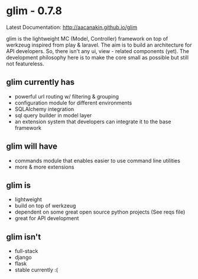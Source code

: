 glim - 0.7.8
============
Latest Documentation: http://aacanakin.github.io/glim

glim is the lightweight MC (Model, Controller) framework on top of werkzeug inspired from play & laravel. The aim is to build an architecture for API developers. So, there isn't any ui, view - related components (yet). The development philosophy here is to make the core small as possible but still not featureless.

glim currently has
------------------
- powerful url routing w/ filtering & grouping
- configuration module for different environments
- SQLAlchemy integration
- sql query builder in model layer
- an extension system that developers can integrate it to the base
  framework

glim will have
--------------
- commands module that enables easier to use command line utilities
- more & more extensions

glim is
-------
- lightweight
- build on top of werkzeug
- dependent on some great open source python projects (See reqs file)
- great for API development

glim isn't
----------
- full-stack
- django
- flask
- stable currently :(